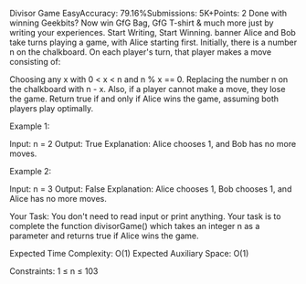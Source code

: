 Divisor Game
EasyAccuracy: 79.16%Submissions: 5K+Points: 2
Done with winning Geekbits? Now win GfG Bag, GfG T-shirt & much more just by writing your experiences. Start Writing, Start Winning.
banner
Alice and Bob take turns playing a game, with Alice starting first.
Initially, there is a number n on the chalkboard. On each player's turn, that player makes a move consisting of:

Choosing any x with 0 < x < n and n % x == 0.
Replacing the number n on the chalkboard with n - x.
Also, if a player cannot make a move, they lose the game.
Return true if and only if Alice wins the game, assuming both players play optimally.

Example 1:

Input:
n = 2
Output: True
Explanation: Alice chooses 1, and Bob has no more moves.

Example 2:

Input:
n = 3
Output: False
Explanation: Alice chooses 1, Bob chooses 1, and Alice has no more moves.

Your Task:
You don't need to read input or print anything. Your task is to complete the function divisorGame() which takes an integer n as a parameter and returns true if Alice wins the game.

Expected Time Complexity: O(1)
Expected Auxiliary Space: O(1)

Constraints:
1 ≤ n ≤ 103
